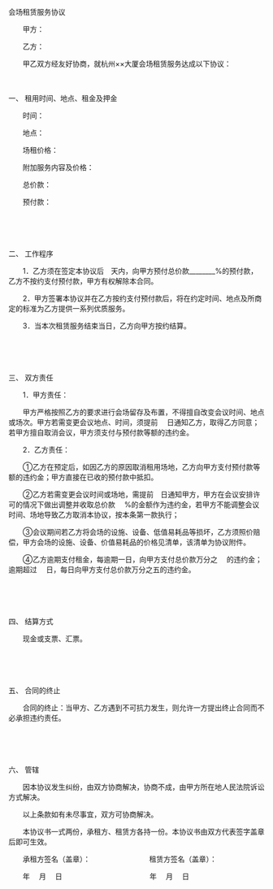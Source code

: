 



会场租赁服务协议



 

　　甲方：

　　乙方：　　

　　甲乙双方经友好协商，就杭州××大厦会场租赁服务达成以下协议：

　　

一、
租用时间、地点、租金及押金

　　时间：　　　　　　　　

　　地点：

　　场租价格：

　　附加服务内容及价格：

　　总价款：

　　预付款：

　　

　　

二、
工作程序

　　1．乙方须在签定本协议后　天内，向甲方预付总价款________%的预付款，乙方不按约支付预付款，甲方有权解除本合同。

　　2．甲方签署本协议并在乙方按约支付预付款后，将在约定时间、地点及所商定的标准为乙方提供一系列优质服务。

　　3．当本次租赁服务结束当日，乙方向甲方按约结算。

　　

　　

三、
双方责任

　　1．甲方责任：

　　甲方严格按照乙方的要求进行会场留存及布置，不得擅自改变会议时间、地点或场次。甲方若需变更会议地点、时间，须提前　 日通知乙方，取得乙方同意；若甲方擅自取消会议，甲方须支付与预付款等额的违约金。

　　2．乙方责任：

　　①乙方在预定后，如因乙方的原因取消租用场地，乙方向甲方支付预付款等额的违约金；甲方直接在已收的预付款中抵扣。

　　②乙方若需变更会议时间或场地，需提前　日通知甲方，甲方在会议安排许可的情况下做出调整并收取总价款　 %的金额作为违约金，若甲方不能调整会议时间、场地导致乙方取消本协议，按本条第一款执行；

　　③会议期间若乙方将会场的设施、设备、低值易耗品等损坏，乙方须照价赔偿，甲方会场的设施、设备、价值易耗品的价格见清单，该清单为协议附件。

　　④乙方逾期支付租金，每逾期一日，向甲方支付总价款万分之　 的违约金；逾期超过　 日，每日向甲方支付总价款万分之五的违约金。

　　

　　

四、
结算方式

　　现金或支票、汇票。

　　

　　

五、
合同的终止

　　合同的终止：当甲方、乙方遇到不可抗力发生，则允许一方提出终止合同而不必承担违约责任。

　　

　　

六、
管辖

　　因本协议发生纠纷，由双方协商解决，协商不成，由甲方所在地人民法院诉讼方式解决。

　　以上条款如有未尽事宜，双方可协商解决。

　　本协议书一式两份，承租方、租赁方各持一份。本协议书由双方代表签字盖章后即可生效。　　

　　承租方签名（盖章）：　　　　　　　　 租赁方签名（盖章）：　　

　　年　 月　 日　　　　　　　　　　　　 年　 月　 日